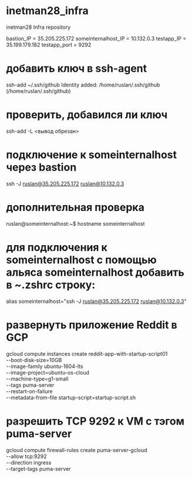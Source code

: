 # inetman28_infra
inetman28 Infra repository

bastion_IP = 35.205.225.172
someinternalhost_IP = 10.132.0.3
testapp_IP = 35.199.179.182
testapp_port = 9292

# добавить ключ в ssh-agent
ssh-add ~/.ssh/github
Identity added: /home/ruslan/.ssh/github (/home/ruslan/.ssh/github)
# проверить, добавился ли ключ
ssh-add -L
<вывод обрезан>
# подключение к someinternalhost через bastion
ssh -J ruslan@35.205.225.172 ruslan@10.132.0.3

# дополнительная проверка
ruslan@someinternalhost:~$ hostname
someinternalhost

# для подключения к someinternalhost с помощью альяса someinternalhost добавить в ~.zshrc строку:
alias someinternalhost="ssh -J ruslan@35.205.225.172 ruslan@10.132.0.3"


# развернуть приложение Reddit в GCP

gcloud compute instances create reddit-app-with-startup-script01 \
--boot-disk-size=10GB \
--image-family ubuntu-1604-lts \
--image-project=ubuntu-os-cloud \
--machine-type=g1-small \
--tags puma-server \
--restart-on-failure \
--metadata-from-file startup-script=startup-script.sh


# разрешить TCP 9292 к VM с тэгом puma-server
gcloud compute firewall-rules create puma-server-gcloud \
--allow tcp:9292 \
--direction ingress \
--target-tags puma-server
